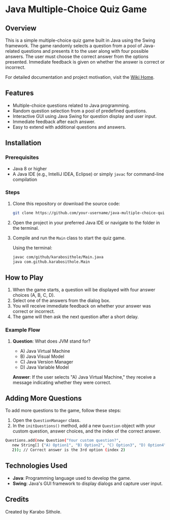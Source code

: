 # Java Multiple-Choice Quiz Game

## Overview
This is a simple multiple-choice quiz game built in Java using the Swing framework. The game randomly selects a question from a pool of Java-related questions and presents it to the user along with four possible answers. The user must choose the correct answer from the options presented. Immediate feedback is given on whether the answer is correct or incorrect.

For detailed documentation and project motivation, visit the [Wiki Home](https://github.com/Karabosithole/LearnJavaSnakeGame). 

## Features
- Multiple-choice questions related to Java programming.
- Random question selection from a pool of predefined questions.
- Interactive GUI using Java Swing for question display and user input.
- Immediate feedback after each answer.
- Easy to extend with additional questions and answers.

## Installation

### Prerequisites
- Java 8 or higher
- A Java IDE (e.g., IntelliJ IDEA, Eclipse) or simply `javac` for command-line compilation

### Steps
1. Clone this repository or download the source code:
   ```bash
   git clone https://github.com/your-username/java-multiple-choice-quiz.git
   ```
2. Open the project in your preferred Java IDE or navigate to the folder in the terminal.
3. Compile and run the `Main` class to start the quiz game.

   Using the terminal:
   ```bash
   javac com/github/karabosithole/Main.java
   java com.github.karabosithole.Main
   ```

## How to Play
1. When the game starts, a question will be displayed with four answer choices (A, B, C, D).
2. Select one of the answers from the dialog box.
3. You will receive immediate feedback on whether your answer was correct or incorrect.
4. The game will then ask the next question after a short delay.

### Example Flow
1. **Question**: What does JVM stand for?
   - A) Java Virtual Machine
   - B) Java Visual Model
   - C) Java Version Manager
   - D) Java Variable Model

   **Answer**: If the user selects "A) Java Virtual Machine," they receive a message indicating whether they were correct.

## Adding More Questions
To add more questions to the game, follow these steps:
1. Open the `QuestionManager` class.
2. In the `initQuestions()` method, add a new `Question` object with your custom question, answer choices, and the index of the correct answer.

```bash
Questions.add(new Question("Your custom question?",
   new String[] {"A) Option1", "B) Option2", "C) Option3", "D) Option4"},
   2)); // Correct answer is the 3rd option (index 2)
```

## Technologies Used
- **Java**: Programming language used to develop the game.
- **Swing**: Java's GUI framework to display dialogs and capture user input.

## Credits
Created by Karabo Sithole.
